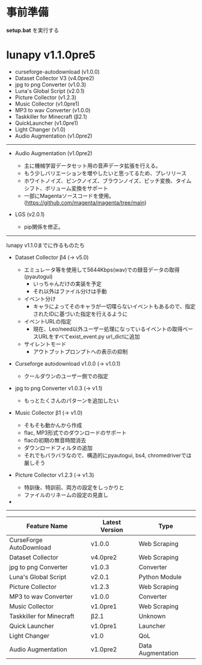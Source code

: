 # 事前準備

**setup.bat** を実行する

# lunapy v1.1.0pre5

- curseforge-autodownload (v1.0.0)
- Dataset Collector V3 (v4.0pre2)
- jpg to png Converter (v1.0.3)
- Luna's Global Script (v2.0.1)
- Picture Collector (v1.2.3)
- Music Collector (v1.0pre1)
- MP3 to wav Converter (v1.0.0)
- Taskkiller for Minecraft (β2.1)
- QuickLauncher (v1.0pre1)
- Light Changer (v1.0)
- Audio Augmentation (v1.0pre2)

-----------

- Audio Augmentation (v1.0pre2)
  - 主に機械学習データセット用の音声データ拡張を行える。
  - もう少しバリエーションを増やしたいと思ってるため、プレリリース
  - ホワイトノイズ、ピンクノイズ、ブラウンノイズ、ピッチ変換、タイムシフト、ボリューム変換をサポート
  - 一部にMagentaソースコードを使用。 (https://github.com/magenta/magenta/tree/main)
  
- LGS (v2.0.1)
  - pip関係を修正。

-----------

lunapy v1.1.0までに作るものたち

- Dataset Collector β4 (-> v5.0)
  - エミュレータ等を使用して5644Kbps(wav)での録音データの取得 (pyautogui)
    - いっちゃんだけの実装を予定
    - それ以外はファイル分けは手動
  - イベント分け
    - キャラによってそのキャラが一切喋らないイベントもあるので、指定されたIDに基づいた指定を行えるように
  - イベントURLの指定
    - 現在、Leo/need以外ユーザー処理になっているイベントの取得ベースURLをすべてexist_event.py url_dictに追加
  - サイレントモード
    - アウトプットプロンプトへの表示の抑制

- Curseforge autodownload v1.0.0 (-> v1.0.1)
  - クールダウンのユーザー側での指定

- jpg to png Converter v1.0.3 (-> v1.1)
  - もっとたくさんのパターンを追加したい

- Music Collector β1 (-> v1.0)
  - そもそも動かんから作成
  - flac, MP3形式でのダウンロードのサポート
  - flacの初期の無音時間消去
  - ダウンロードフィルタの追加
  - それでもバラバラなので、構造的にpyautogui, bs4, chromedriverでは厳しそう

- Picture Collector v1.2.3 (-> v1.3)
  - 特訓後、特訓前、両方の設定をしっかりと
  - ファイルのリネームの設定の見直し

- 
-----------
| Feature Name | Latest Version | Type |
|---|---|---|
| CurseForge AutoDownload | v1.0.0 | Web Scraping |
| Dataset Collector | v4.0pre2 | Web Scraping |
| jpg to png Converter | v1.0.3 | Converter |
| Luna's Global Script | v2.0.1 | Python Module |
| Picture Collector | v1.2.3 | Web Scraping |
| MP3 to wav Converter | v1.0.0 | Converter |
| Music Collector | v1.0pre1 | Web  Scraping |
| Taskkiller for Minecraft | β2.1 | Unknown |
| Quick Launcher | v1.0pre1 | Launcher |
| Light Changer | v1.0 | QoL |
| Audio Augmentation | v1.0pre2 | Data Augmentation |
